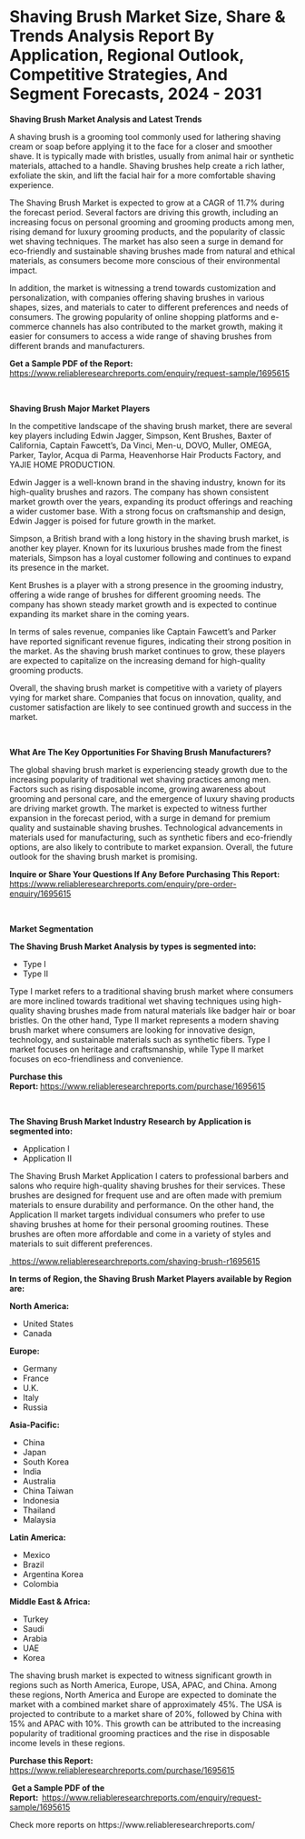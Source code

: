 <p><h1>Shaving Brush Market Size, Share & Trends Analysis Report By Application, Regional Outlook, Competitive Strategies, And Segment Forecasts, 2024 - 2031</h1></p><p><strong>Shaving Brush Market Analysis and Latest Trends</strong></p>
<p><p>A shaving brush is a grooming tool commonly used for lathering shaving cream or soap before applying it to the face for a closer and smoother shave. It is typically made with bristles, usually from animal hair or synthetic materials, attached to a handle. Shaving brushes help create a rich lather, exfoliate the skin, and lift the facial hair for a more comfortable shaving experience.</p><p>The Shaving Brush Market is expected to grow at a CAGR of 11.7% during the forecast period. Several factors are driving this growth, including an increasing focus on personal grooming and grooming products among men, rising demand for luxury grooming products, and the popularity of classic wet shaving techniques. The market has also seen a surge in demand for eco-friendly and sustainable shaving brushes made from natural and ethical materials, as consumers become more conscious of their environmental impact.</p><p>In addition, the market is witnessing a trend towards customization and personalization, with companies offering shaving brushes in various shapes, sizes, and materials to cater to different preferences and needs of consumers. The growing popularity of online shopping platforms and e-commerce channels has also contributed to the market growth, making it easier for consumers to access a wide range of shaving brushes from different brands and manufacturers.</p></p>
<p><strong>Get a Sample PDF of the Report:&nbsp;</strong> <a href="https://www.reliableresearchreports.com/enquiry/request-sample/1695615">https://www.reliableresearchreports.com/enquiry/request-sample/1695615</a></p>
<p>&nbsp;</p>
<p><strong>Shaving Brush Major Market Players</strong></p>
<p><p>In the competitive landscape of the shaving brush market, there are several key players including Edwin Jagger, Simpson, Kent Brushes, Baxter of California, Captain Fawcett’s, Da Vinci, Men-u, DOVO, Muller, OMEGA, Parker, Taylor, Acqua di Parma, Heavenhorse Hair Products Factory, and YAJIE HOME PRODUCTION.</p><p>Edwin Jagger is a well-known brand in the shaving industry, known for its high-quality brushes and razors. The company has shown consistent market growth over the years, expanding its product offerings and reaching a wider customer base. With a strong focus on craftsmanship and design, Edwin Jagger is poised for future growth in the market.</p><p>Simpson, a British brand with a long history in the shaving brush market, is another key player. Known for its luxurious brushes made from the finest materials, Simpson has a loyal customer following and continues to expand its presence in the market.</p><p>Kent Brushes is a player with a strong presence in the grooming industry, offering a wide range of brushes for different grooming needs. The company has shown steady market growth and is expected to continue expanding its market share in the coming years.</p><p>In terms of sales revenue, companies like Captain Fawcett’s and Parker have reported significant revenue figures, indicating their strong position in the market. As the shaving brush market continues to grow, these players are expected to capitalize on the increasing demand for high-quality grooming products.</p><p>Overall, the shaving brush market is competitive with a variety of players vying for market share. Companies that focus on innovation, quality, and customer satisfaction are likely to see continued growth and success in the market.</p></p>
<p>&nbsp;</p>
<p><strong>What Are The Key Opportunities For Shaving Brush Manufacturers?</strong></p>
<p><p>The global shaving brush market is experiencing steady growth due to the increasing popularity of traditional wet shaving practices among men. Factors such as rising disposable income, growing awareness about grooming and personal care, and the emergence of luxury shaving products are driving market growth. The market is expected to witness further expansion in the forecast period, with a surge in demand for premium quality and sustainable shaving brushes. Technological advancements in materials used for manufacturing, such as synthetic fibers and eco-friendly options, are also likely to contribute to market expansion. Overall, the future outlook for the shaving brush market is promising.</p></p>
<p><strong>Inquire or Share Your Questions If Any Before Purchasing This Report:</strong> <a href="https://www.reliableresearchreports.com/enquiry/pre-order-enquiry/1695615">https://www.reliableresearchreports.com/enquiry/pre-order-enquiry/1695615</a></p>
<p>&nbsp;</p>
<p><strong>Market Segmentation</strong></p>
<p><strong>The Shaving Brush Market Analysis by types is segmented into:</strong></p>
<p><ul><li>Type I</li><li>Type II</li></ul></p>
<p><p>Type I market refers to a traditional shaving brush market where consumers are more inclined towards traditional wet shaving techniques using high-quality shaving brushes made from natural materials like badger hair or boar bristles. On the other hand, Type II market represents a modern shaving brush market where consumers are looking for innovative design, technology, and sustainable materials such as synthetic fibers. Type I market focuses on heritage and craftsmanship, while Type II market focuses on eco-friendliness and convenience.</p></p>
<p><strong>Purchase this Report:&nbsp;</strong><a href="https://www.reliableresearchreports.com/purchase/1695615">https://www.reliableresearchreports.com/purchase/1695615</a></p>
<p>&nbsp;</p>
<p><strong>The Shaving Brush Market Industry Research by Application is segmented into:</strong></p>
<p><ul><li>Application I</li><li>Application II</li></ul></p>
<p><p>The Shaving Brush Market Application I caters to professional barbers and salons who require high-quality shaving brushes for their services. These brushes are designed for frequent use and are often made with premium materials to ensure durability and performance. On the other hand, the Application II market targets individual consumers who prefer to use shaving brushes at home for their personal grooming routines. These brushes are often more affordable and come in a variety of styles and materials to suit different preferences.</p></p>
<p><a href="https://www.reliableresearchreports.com/shaving-brush-r1695615">&nbsp;https://www.reliableresearchreports.com/shaving-brush-r1695615</a></p>
<p><strong>In terms of Region, the Shaving Brush Market Players available by Region are:</strong></p>
<p>
    <p> <strong> North America: </strong>
        <ul>
            <li>United States</li>
            <li>Canada</li>
        </ul>
        </p> 
    <p> <strong> Europe: </strong>
        <ul>
            <li>Germany</li>
            <li>France</li>
            <li>U.K.</li>
            <li>Italy</li>
            <li>Russia</li>
        </ul>
        </p> 
    <p> <strong> Asia-Pacific: </strong>
        <ul>
            <li>China</li>
            <li>Japan</li>
            <li>South Korea</li>
            <li>India</li>
            <li>Australia</li>
            <li>China Taiwan</li>
            <li>Indonesia</li>
            <li>Thailand</li>
            <li>Malaysia</li>
        </ul>
        </p> 
    <p> <strong> Latin America: </strong>
        <ul>
            <li>Mexico</li>
            <li>Brazil</li>
            <li>Argentina Korea</li>
            <li>Colombia</li>
        </ul>
        </p> 
    <p> <strong> Middle East & Africa: </strong>
        <ul>
            <li>Turkey</li>
            <li>Saudi</li>
            <li>Arabia</li>
            <li>UAE</li>
            <li>Korea</li>
        </ul>
    </p>
    </p>
<p><p>The shaving brush market is expected to witness significant growth in regions such as North America, Europe, USA, APAC, and China. Among these regions, North America and Europe are expected to dominate the market with a combined market share of approximately 45%. The USA is projected to contribute to a market share of 20%, followed by China with 15% and APAC with 10%. This growth can be attributed to the increasing popularity of traditional grooming practices and the rise in disposable income levels in these regions.</p></p>
<p><strong>Purchase this Report: </strong><a href="https://www.reliableresearchreports.com/purchase/1695615">https://www.reliableresearchreports.com/purchase/1695615</a></p>
<p>&nbsp;<strong>Get a Sample PDF of the Report:&nbsp;&nbsp;</strong><a href="https://www.reliableresearchreports.com/enquiry/request-sample/1695615">https://www.reliableresearchreports.com/enquiry/request-sample/1695615</a></p>
<p><strong></strong></p>
<p>Check more reports on https://www.reliableresearchreports.com/</p>